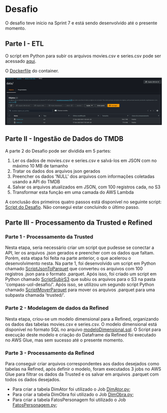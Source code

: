 # Desafio

O desafio teve início na Sprint 7 e está sendo desenvolvido até o presente momento.

## Parte I - ETL

O script em Python para subir os arquivos movies.csv e series.csv pode ser acessado [aqui](Desafio/etapa-1/Script.py).

O [Dockerfile](etapa-1/Dockerfile) do container.

![Print dos arquivos CSV no S3](etapa-1/Desafio.png)

## Parte II - Ingestão de Dados do TMDB

A parte 2 do Desafio pode ser dividida em 5 partes:

1. Ler os dados de movies.csv e series.csv e salvá-los em JSON com no máximo 10 MB de tamanho
2. Tratar os dados dos arquivos json gerados
3. Preencher os dados 'NULL' dos arquivos com informações coletadas usando a API do TMDB
4. Salvar os arquivos atualizados em JSON, com 100 registros cada, no S3
5. Transformar esta função em uma camada do AWS Lambda

A conclusão dos primeiros quatro passos está disponível no seguinte script: [Script do Desafio](etapa-2/Desafio-2.py).
Não consegui estar concluindo o último passo.

## Parte III - Processamento da Trusted e Refined

### Parte 1 - Processamento da Trusted
Nesta etapa, seria necessário criar um script que pudesse se conectar a API, ler os arquivos .json gerados e preencher com os dados que faltam. Porém, esta etapa foi feita na parte anterior, o que acelerou o desenvolvimento nesta. Na parte 1, foi desenvolvido um script em Python chamado [ScriptJsonToParquet](etapa-3/ScriptJsonToParquet.py) que converteu os arquivos com 100 registros .json para o formato .parquet. Após isso, foi criado um script em Python chamado [ScriptSubirS3](etapa-3/ScriptSubirS3.py) que subiu os arquivos para o S3 na pasta 'compass-uol-desafio/'. Após isso, se utilizou um segundo script Python chamado [ScriptMoverParquet](etapa-3/ScriptMoverParquet.py) para mover os arquivos .parquet para uma subpasta chamada 'trusted/'.

### Parte 2 - Modelagem de dados da Refined

Nesta etapa, criou-se um modelo dimensional para a Refined, organizando os dados das tabelas movies.csv e series.csv. O modelo dimensional está disponível no formato SQL no arquivo [modeloDimensional.sql](etapa-3/modeloDimensional.sql).
O Script para execução deste modelo e criação do Dataframe da Refined foi executado no AWS Glue, mas sem sucesso até o presente momento.

### Parte 3 - Processamento da Refined

Para conseguir criar arquivos correspondentes aos dados desejados como tabelas na Refined, após definir o modelo, foram executados 3 jobs no AWS Glue para filtrar os dados da Trusted e os salvar em arquivos .parquet com todos os dados desejados.

- Para criar a tabela DimAtor foi utilizado o Job [DimAtor.py](etapa-3/DimAtor.py);
- Para criar a tabela DimObra foi utilizado o Job [DimObra.py](etapa-3/DimObra.py);
- Para criar a tabela FatosPersonagem foi utilizado o Job [FatosPersonagem.py](etapa-3/FatosPersonagem.py);
